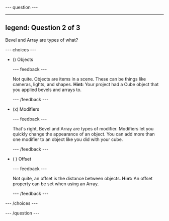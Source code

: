 
--- question ---

---
legend: Question 2 of 3
---

Bevel and Array are types of what? 

--- choices ---

- () Objects

  --- feedback ---

  Not quite. Objects are items in a scene. These can be things like cameras, lights, and shapes. **Hint:** Your project had a Cube object that you applied bevels and arrays to. 

  --- /feedback ---

- (x) Modifiers

  --- feedback ---

  That's right, Bevel and Array are types of modifier. Modifiers let you quickly change the appearance of an object. You can add more than one modifier to an object like you did with your cube. 

  --- /feedback ---

- ( ) Offset

  --- feedback ---

  Not quite, an offset is the distance between objects. **Hint:** An offset property can be set when using an Array. 

  --- /feedback ---

--- /choices ---

--- /question ---
